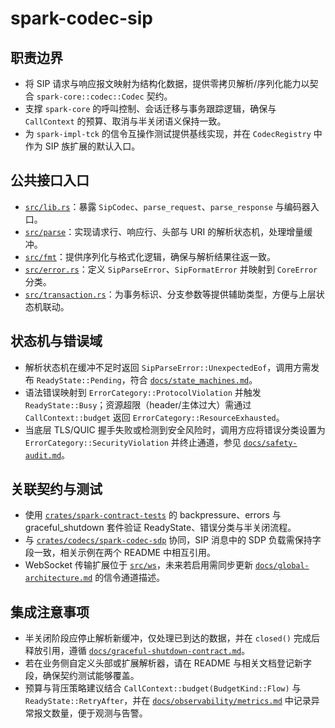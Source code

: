 # spark-codec-sip

## 职责边界
- 将 SIP 请求与响应报文映射为结构化数据，提供零拷贝解析/序列化能力以契合 `spark-core::codec::Codec` 契约。
- 支撑 `spark-core` 的呼叫控制、会话迁移与事务跟踪逻辑，确保与 `CallContext` 的预算、取消与半关闭语义保持一致。
- 为 `spark-impl-tck` 的信令互操作测试提供基线实现，并在 `CodecRegistry` 中作为 SIP 族扩展的默认入口。

## 公共接口入口
- [`src/lib.rs`](./src/lib.rs)：暴露 `SipCodec`、`parse_request`、`parse_response` 与编码器入口。
- [`src/parse`](./src/parse)：实现请求行、响应行、头部与 URI 的解析状态机，处理增量缓冲。
- [`src/fmt`](./src/fmt)：提供序列化与格式化逻辑，确保与解析结果往返一致。
- [`src/error.rs`](./src/error.rs)：定义 `SipParseError`、`SipFormatError` 并映射到 `CoreError` 分类。
- [`src/transaction.rs`](./src/transaction.rs)：为事务标识、分支参数等提供辅助类型，方便与上层状态机联动。

## 状态机与错误域
- 解析状态机在缓冲不足时返回 `SipParseError::UnexpectedEof`，调用方需发布 `ReadyState::Pending`，符合 [`docs/state_machines.md`](../../../docs/state_machines.md)。
- 语法错误映射到 `ErrorCategory::ProtocolViolation` 并触发 `ReadyState::Busy`；资源超限（header/主体过大）需通过 `CallContext::budget` 返回 `ErrorCategory::ResourceExhausted`。
- 当底层 TLS/QUIC 握手失败或检测到安全风险时，调用方应将错误分类设置为 `ErrorCategory::SecurityViolation` 并终止通道，参见 [`docs/safety-audit.md`](../../../docs/safety-audit.md)。

## 关联契约与测试
- 使用 [`crates/spark-contract-tests`](../../spark-contract-tests) 的 backpressure、errors 与 graceful_shutdown 套件验证 ReadyState、错误分类与半关闭流程。
- 与 [`crates/codecs/spark-codec-sdp`](../spark-codec-sdp) 协同，SIP 消息中的 SDP 负载需保持字段一致，相关示例在两个 README 中相互引用。
- WebSocket 传输扩展位于 [`src/ws`](./src/ws)，未来若启用需同步更新 [`docs/global-architecture.md`](../../../docs/global-architecture.md) 的信令通道描述。

## 集成注意事项
- 半关闭阶段应停止解析新缓冲，仅处理已到达的数据，并在 `closed()` 完成后释放引用，遵循 [`docs/graceful-shutdown-contract.md`](../../../docs/graceful-shutdown-contract.md)。
- 若在业务侧自定义头部或扩展解析器，请在 README 与相关文档登记新字段，确保契约测试能够覆盖。
- 预算与背压策略建议结合 `CallContext::budget(BudgetKind::Flow)` 与 `ReadyState::RetryAfter`，并在 [`docs/observability/metrics.md`](../../../docs/observability/metrics.md) 中记录异常报文数量，便于观测与告警。
